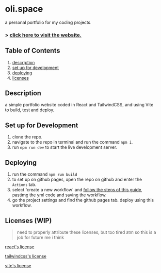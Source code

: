 # oli.space
a personal portfolio for my coding projects.

### > [click here to visit the website.](https://olicauli.github.io)

## Table of Contents
1. [description](#description)
2. [set up for development](#set-up-for-development)
3. [deploying](#deploying)
4. [licenses](#license-wip)

## Description
a simple portfolio website coded in React and TailwindCSS, and using Vite to build, test and deploy.

## Set up for Development
1. clone the repo.
2. navigate to the repo in terminal and run the command `npm i`.
3. run `npm run dev` to start the live development server.

## Deploying
1. run the command `npm run build`
2. to set up on github pages, open the repo on github and enter the `Actions` tab.
3. select 'create a new workflow' and [follow the steps of this guide](#https://vitejs.dev/guide/static-deploy.html#github-pages), pastimg the yml code and saving the workflow.
4. go the project settings and find the github pages tab. deploy using this workflow.

## Licenses (WIP)
> need to properly attribute these licenses, but too tired atm so this is a job for future me i think

[react's license](https://github.com/reactjs/react.dev/blob/main/LICENSE-DOCS.md)

[tailwindcss's license](https://tailwindui.com/license)

[vite's license](https://github.com/vitejs/vite/blob/main/packages/vite/LICENSE.md)